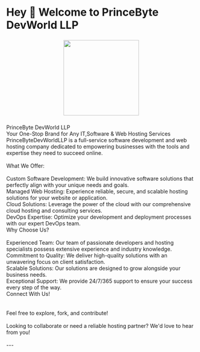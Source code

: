 <h1 align="left">Hey 👋 Welcome to PrinceByte DevWorld LLP</h1>

###

<div align="center">
  <img height="200" src="https://i.ibb.co/j3jDVhP/1.png"  />
</div>

###

<p align="left">PrinceByte DevWorld LLP<br>Your One-Stop Brand for Any IT,Software & Web Hosting Services<br>PrinceByteDevWorldLLP is a full-service software development and web hosting company dedicated to empowering businesses with the tools and expertise they need to succeed online.<br><br>What We Offer:<br><br>Custom Software Development: We build innovative software solutions that perfectly align with your unique needs and goals.<br>Managed Web Hosting: Experience reliable, secure, and scalable hosting solutions for your website or application.<br>Cloud Solutions: Leverage the power of the cloud with our comprehensive cloud hosting and consulting services.<br>DevOps Expertise: Optimize your development and deployment processes with our expert DevOps team.<br>Why Choose Us?<br><br>Experienced Team: Our team of passionate developers and hosting specialists possess extensive experience and industry knowledge.<br>Commitment to Quality: We deliver high-quality solutions with an unwavering focus on client satisfaction.<br>Scalable Solutions: Our solutions are designed to grow alongside your business needs.<br>Exceptional Support: We provide 24/7/365 support to ensure your success every step of the way.<br>Connect With Us!<br><br><br>Feel free to explore, fork, and contribute!<br><br>Looking to collaborate or need a reliable hosting partner? We'd love to hear from you!<br><br>---</p>

###

